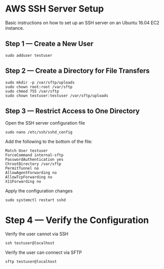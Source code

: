 # AWS SSH Server Setup

Basic instructions on how to set up an SSH server on an Ubuntu 16.04 EC2 instance.

## Step 1 — Create a New User

    sudo adduser testuser

## Step 2 — Create a Directory for File Transfers

    sudo mkdir -p /var/sftp/uploads
    sudo chown root:root /var/sftp
    sudo chmod 755 /var/sftp
    sudo chown testuser:testuser /var/sftp/uploads

## Step 3 — Restrict Access to One Directory

Open the SSH server configuration file

    sudo nano /etc/ssh/sshd_config

Add the following to the bottom of the file:

    Match User testuser
    ForceCommand internal-sftp
    PasswordAuthentication yes
    ChrootDirectory /var/sftp
    PermitTunnel no
    AllowAgentForwarding no
    AllowTcpForwarding no
    X11Forwarding no

Apply the configuration changes

    sudo systemctl restart sshd

# Step 4 — Verify the Configuration

Verify the user cannot via SSH

    ssh testuser@localhost

Verify the user can connect via SFTP

    sftp testuser@localhost
